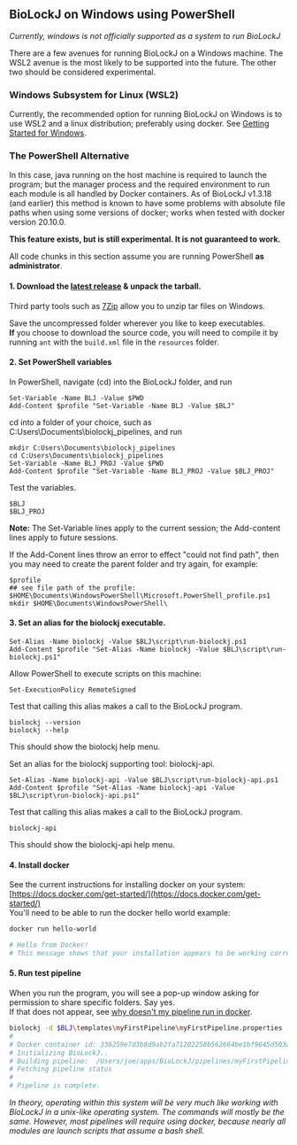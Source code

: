 
## BioLockJ on Windows using PowerShell

_Currently, windows is not officially supported as a system to run BioLockJ_

There are a few avenues for running BioLockJ on a Windows machine.  The WSL2 avenue is the most likely to be supported into the future.  The other two should be considered experimental.

### Windows Subsystem for Linux (WSL2)

Currently, the recommended option for running BioLockJ on Windows is to use WSL2 and a linux distribution; preferably using docker.  See [Getting Started for Windows](Getting-Started-Windows.md).

### The PowerShell Alternative

In this case, java running on the host machine is required to launch the program; but the manager process and the required environment to run each module is all handled by Docker containers.  As of BioLockJ v1.3.18 (and earlier) this method is known to have some problems with absolute file paths when using some versions of docker; works when tested with docker version 20.10.0.

**This feature exists, but is still experimental.  It is not guaranteed to work.**

All code chunks in this section assume you are running PowerShell **as administrator**.

#### 1. Download the [latest release](https://github.com/BioLockJ-Dev-Team/BioLockJ/releases/latest) & unpack the tarball.  

Third party tools such as [7Zip](https://www.7-zip.org/) allow you to unzip tar files on Windows.

Save the uncompressed folder wherever you like to keep executables.
<br>**If** you choose to download the source code, you will need to compile it by running `ant` with the `build.xml` file in the `resources` folder. 

#### 2. Set PowerShell variables

In PowerShell, navigate (cd) into the BioLockJ folder, and run
```
Set-Variable -Name BLJ -Value $PWD
Add-Content $profile "Set-Variable -Name BLJ -Value $BLJ"
```

cd into a folder of your choice, such as C:Users\Documents\biolockj_pipelines, and run
```
mkdir C:Users\Documents\biolockj_pipelines
cd C:Users\Documents\biolockj_pipelines
Set-Variable -Name BLJ_PROJ -Value $PWD
Add-Content $profile "Set-Variable -Name BLJ_PROJ -Value $BLJ_PROJ"
```

Test the variables.
```
$BLJ
$BLJ_PROJ
```

**Note:** The Set-Variable lines apply to the current session; the Add-content lines apply to future sessions.  

If the Add-Conent lines throw an error to effect "could not find path", then you may need to create the parent folder and try again, for example:
```
$profile
## see file path of the profile:  $HOME\Documents\WindowsPowerShell\Microsoft.PowerShell_profile.ps1
mkdir $HOME\Documents\WindowsPowerShell\
```

#### 3. Set an alias for the biolockj executable.

```
Set-Alias -Name biolockj -Value $BLJ\script\run-biolockj.ps1
Add-Content $profile "Set-Alias -Name biolockj -Value $BLJ\script\run-biolockj.ps1"
```

Allow PowerShell to execute scripts on this machine:
```
Set-ExecutionPolicy RemoteSigned
```

Test that calling this alias makes a call to the BioLockJ program.
```
biolockj --version
biolockj --help
```
This should show the biolockj help menu.

Set an alias for the biolockj supporting tool: biolockj-api. 

```
Set-Alias -Name biolockj-api -Value $BLJ\script\run-biolockj-api.ps1
Add-Content $profile "Set-Alias -Name biolockj-api -Value $BLJ\script\run-biolockj-api.ps1"
```

Test that calling this alias makes a call to the BioLockJ program.
```
biolockj-api
```
This should show the biolockj-api help menu.

#### 4. Install docker

See the current instructions for installing docker on your system: 
<br>[https://docs.docker.com/get-started/](https://docs.docker.com/get-started/)
<br>You'll need to be able to run the docker hello world example:

```bash
docker run hello-world

# Hello from Docker!
# This message shows that your installation appears to be working correctly.

```

#### 5. Run test pipeline

When you run the program, you will see a pop-up window asking for permission to share specific folders. Say yes.<br>
If that does not appear, see [why doesn't my pipeline run in docker](../FAQ/#question-why-doesnt-my-pipeline-run-in-docker).

```bash
biolockj -d $BLJ\templates\myFirstPipeline\myFirstPipeline.properties
# 
# Docker container id: 336259e7d3b8d9ab2fa71202258b562664be1bf9645d503a790ae5e9da15ce97
# Initializing BioLockJ..
# Building pipeline:  /Users/joe/apps/BioLockJ/pipelines/myFirstPipeline_2020Jan17
# Fetching pipeline status 
# 
# Pipeline is complete.
```

_In theory, operating within this system will be very much like working with BioLockJ in a unix-like operating system.  The commands will mostly be the same.  However, most pipelines will require using docker, because nearly all modules are launch scripts that assume a bash shell._

